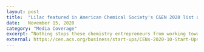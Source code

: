 ```yaml
---
layout: post
title:  "Lilac featured in American Chemical Society's C&EN 2020 list of 10 Start-Ups to Watch"
date:   November 15, 2020
category: "Media Coverage"
excerpt: “Nothing stops these chemistry entrepreneurs from working toward a better future“
external: https://cen.acs.org/business/start-ups/CENs-2020-10-Start-Ups-to-Watch/98/i44
---
```


